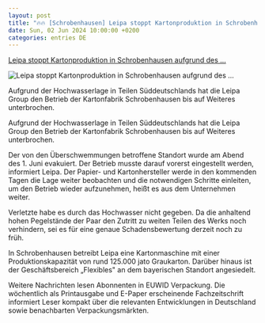 ```yaml
---
layout: post
title: "🔥🔥 [Schrobenhausen] Leipa stoppt Kartonproduktion in Schrobenhausen aufgrund des ..."
date: Sun, 02 Jun 2024 10:00:00 +0200
categories: entries DE
---
```

[Leipa stoppt Kartonproduktion in Schrobenhausen aufgrund des ...](https://www.euwid-verpackung.de/news/unternehmen/leipa-stoppt-kartonproduktion-in-schrobenhausen-aufgrund-des-hochwassers-030624/)

![Leipa stoppt Kartonproduktion in Schrobenhausen aufgrund des ...](https://www.euwid-verpackung.de/typo3conf/ext/theme_euwid/Resources/Public/Icons/euwid_favicon.png)

Aufgrund der Hochwasserlage in Teilen Süddeutschlands hat die Leipa Group den Betrieb der Kartonfabrik Schrobenhausen bis auf Weiteres unterbrochen.

Aufgrund der Hochwasserlage in Teilen Süddeutschlands hat die Leipa Group den Betrieb der Kartonfabrik Schrobenhausen bis auf Weiteres unterbrochen.

Der von den Überschwemmungen betroffene Standort wurde am Abend des 1. Juni evakuiert. Der Betrieb musste darauf vorerst eingestellt werden, informiert Leipa. Der Papier- und Kartonhersteller werde in den kommenden Tagen die Lage weiter beobachten und die notwendigen Schritte einleiten, um den Betrieb wieder aufzunehmen, heißt es aus dem Unternehmen weiter.

Verletzte habe es durch das Hochwasser nicht gegeben. Da die anhaltend hohen Pegelstände der Paar den Zutritt zu weiten Teilen des Werks noch verhindern, sei es für eine genaue Schadensbewertung derzeit noch zu früh.

In Schrobenhausen betreibt Leipa eine Kartonmaschine mit einer Produktionskapazität von rund 125.000 jato Graukarton. Darüber hinaus ist der Geschäftsbereich „Flexibles" an dem bayerischen Standort angesiedelt.

Weitere Nachrichten lesen Abonnenten in EUWID Verpackung. Die wöchentlich als Printausgabe und E-Paper erscheinende Fachzeitschrift informiert Leser kompakt über die relevanten Entwicklungen in Deutschland sowie benachbarten Verpackungsmärkten.

